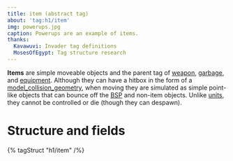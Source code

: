 ```yaml
---
title: item (abstract tag)
about: 'tag:h1/item'
img: powerups.jpg
caption: Powerups are an example of items.
thanks:
  Kavawuvi: Invader tag definitions
  MosesOfEgypt: Tag structure research
---
```

**Items** are simple moveable objects and the parent tag of [weapon](~), [garbage](~), and [equipment](~). Although they can have a hitbox in the form of a [model_collision_geometry](~), when moving they are simulated as simple point-like objects that can bounce off the [BSP](~scenario_structure_bsp) and non-item objects. Unlike [units](~unit), they cannot be controlled or die (though they can despawn).

# Structure and fields

{% tagStruct "h1/item" /%}
